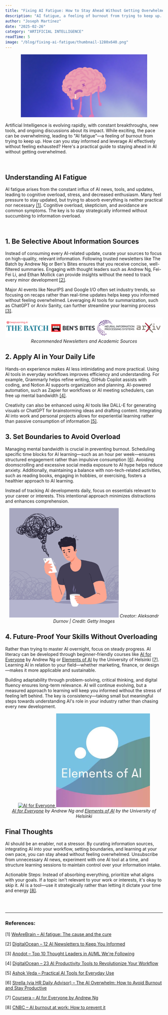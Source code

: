 ```yaml
---
title: "Fixing AI Fatigue: How to Stay Ahead Without Getting Overwhelmed"
description: "AI fatigue, a feeling of burnout from trying to keep up. How can you stay informed and leverage AI effectively without feeling exhausted? Here's a practical guide."
author: "Joseph Martínez"
date: "2025-02-26"
category: "ARTIFICIAL INTELLIGENCE"
readTime: 5
image: "/blog/fixing-ai-fatigue/thumbnail-1280x640.png"
---
```


<p style="text-align: center;">
    <img src="/blog/fixing-ai-fatigue/thumbnail-1280x640.png" alt="AI Fatigue" title="AI Fatigue" style="max-width: 80%;">
</p>

Artificial Intelligence is evolving rapidly, with constant breakthroughs, new tools, and ongoing discussions about its impact. While exciting, the pace can be overwhelming, leading to "AI fatigue"—a feeling of burnout from trying to keep up. How can you stay informed and leverage AI effectively without feeling exhausted? Here's a practical guide to staying ahead in AI without getting overwhelmed.

<br>

## Understanding AI Fatigue
AI fatigue arises from the constant influx of AI news, tools, and updates, leading to cognitive overload, stress, and decreased enthusiasm. Many feel pressure to stay updated, but trying to absorb everything is neither practical nor necessary <a href="#references">[1]</a>. Cognitive overload, skepticism, and avoidance are common symptoms. The key is to stay strategically informed without succumbing to information overload.

<br>

## 1. Be Selective About Information Sources

Instead of consuming every AI-related update, curate your sources to focus on high-quality, relevant information. Following trusted newsletters like The Batch by Andrew Ng or Ben's Bites ensures that you receive concise, well-filtered summaries. Engaging with thought leaders such as Andrew Ng, Fei-Fei Li, and Ethan Mollick can provide insights without the need to track every minor development <a href="#references">[2]</a>.

Major AI events like NeurIPS and Google I/O often set industry trends, so focusing on recaps rather than real-time updates helps keep you informed without feeling overwhelmed. Leveraging AI tools for summarization, such as ChatGPT or Arxiv Sanity, can further streamline your learning process <a href="#references">[3]</a>.

<p style="text-align: center; width: 100%;">
    <img src="/blog/fixing-ai-fatigue/newsletters-and-academic-sources.png" alt="Recommended Newsletters and Academic Sources" title="Recommended Newsletters and Academic Sources">
     <em>Recommended Newsletters and Academic Sources</em>
</p>


## 2. Apply AI in Your Daily Life

Hands-on experience makes AI less intimidating and more practical. Using AI tools in everyday workflows improves efficiency and understanding. For example, Grammarly helps refine writing, GitHub Copilot assists with coding, and Notion AI supports organization and planning. AI-powered automation, such as Zapier for workflows or AI meeting schedulers, can free up mental bandwidth <a href="#references">[4]</a>.

Creativity can also be enhanced using AI tools like DALL-E for generating visuals or ChatGPT for brainstorming ideas and drafting content. Integrating AI into work and personal projects allows for experiential learning rather than passive consumption of information <a href="#references">[5]</a>.

## 3. Set Boundaries to Avoid Overload

Managing mental bandwidth is crucial in preventing burnout. Scheduling specific time blocks for AI learning—such as an hour per week—ensures structured engagement rather than impulsive consumption <a href="#references">[6]</a>. Avoiding doomscrolling and excessive social media exposure to AI hype helps reduce anxiety. Additionally, maintaining a balance with non-tech-related activities, such as reading books, engaging in hobbies, or exercising, fosters a healthier approach to AI learning.

Instead of tracking AI developments daily, focus on essentials relevant to your career or interests. This intentional approach minimizes distractions and enhances comprehension.

<p style="text-align: center;">
    <img src="/blog/fixing-ai-fatigue/overwhelmed.jpg" alt="Overwhelmed person using a cell phone" title="Overwhelmed person using a cell phone" style="max-width: 350px;">
    <em>Creator: Aleksandr Durnov | Credit: Getty Images</em>
</p>


## 4. Future-Proof Your Skills Without Overloading

Rather than trying to master AI overnight, focus on steady progress. AI literacy can be developed through beginner-friendly courses like [AI for Everyone](https://www.coursera.org/learn/ai-for-everyone) by Andrew Ng or [Elements of AI](https://www.elementsofai.com/) by the University of Helsinki <a href="#references">[7]</a>. Learning AI in relation to your field—whether marketing, finance, or design—makes it more applicable and sustainable.

Building adaptability through problem-solving, critical thinking, and digital fluency ensures long-term relevance. AI will continue evolving, but a measured approach to learning will keep you informed without the stress of feeling left behind. The key is consistency—taking small but meaningful steps towards understanding AI's role in your industry rather than chasing every new development.

<p style="text-align: center;">
    <a href="https://www.coursera.org/learn/ai-for-everyone" target="_blank">
        <img src="https://d3njjcbhbojbot.cloudfront.net/api/utilities/v1/imageproxy/https://coursera-course-photos.s3.amazonaws.com/41/763803169e4d31a5e7611bc928124b/Course-Logo.png" alt="AI for Everyone" title="AI for Everyone" style="max-height: 300px;">
    </a>
    <a href="https://www.elementsofai.com/" target="_blank">
        <img src="/blog/fixing-ai-fatigue/elements-of-ai.png" alt="Elements of AI" title="Elements of AI" style="max-height: 300px;">
    </a>
    <br>
    <em><a href="https://www.coursera.org/learn/ai-for-everyone" target="_blank">AI for Everyone</a> by Andrew Ng and <a href="https://www.elementsofai.com/" target="_blank">Elements of AI</a> by the University of Helsinki</em>
</p>



## Final Thoughts

AI should be an enabler, not a stressor. By curating information sources, integrating AI into your workflow, setting boundaries, and learning at your own pace, you can stay ahead without feeling overwhelmed. Unsubscribe from unnecessary AI news, experiment with one AI tool at a time, and structure learning sessions to maintain control over your information intake.

Actionable Steps: Instead of absorbing everything, prioritize what aligns with your goals. If a topic isn't relevant to your work or interests, it's okay to skip it. AI is a tool—use it strategically rather than letting it dictate your time and energy <a href="#references">[8]</a>.

<br>
<br>


---

<h3 id="references">References:</h3>

[1] [WeAreBrain – AI fatigue: The cause and the cure](https://www.wearebrain.com/blog/ai-fatigue-the-cause-and-the-cure)

[2] [DigitalOcean – 12 AI Newsletters to Keep You Informed](https://www.digitalocean.com/resources/articles/ai-newsletters)

[3] [Anodot – Top 10 Thought Leaders in AI/ML We're Following](https://www.anodot.com/blog/top-10-thought-leaders-in-ai-ml-were-following)

[4] [DigitalOcean – 23 AI Productivity Tools to Revolutionize Your Workflow](https://www.digitalocean.com/resources/articles/ai-productivity-tools)

[5] [Ashok Veda – Practical AI Tools for Everyday Use](https://www.ashokveda.com/blog/practical-ai-tools-for-everyday-use)

[6] [Strella (via HR Daily Advisor) – The AI Overwhelm: How to Avoid Burnout and Stay Productive](https://hrdailyadvisor.blr.com/2024/10/25/the-ai-overwhelm-how-to-avoid-burnout-and-stay-productive/)

[7] [Coursera – AI for Everyone by Andrew Ng](https://www.coursera.org/learn/ai-for-everyone)

[8] [CNBC – AI burnout at work: How to prevent it](https://www.cnbc.com/2024/08/16/ai-burnout-workers.html#:~:text=Steps%20to%20prevent%20job%20burnout&text=%22Don't%20aim%20for%20moonshots,happiness%2C%20O'Neill%20said.)